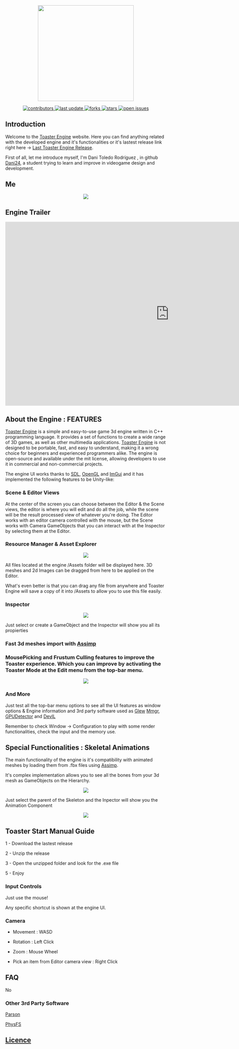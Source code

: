 <div id="header" align="center">
  <img src="https://user-images.githubusercontent.com/79161140/192161224-a374e6b4-c0f1-47d2-9202-6a044b5bb32f.png" width="300"/>
  
  <p>
  <a href="https://github.com/Dani-24/Toaster_Engine/graphs/contributors">
    <img src="https://img.shields.io/github/contributors/Dani-24/Toaster_Engine" alt="contributors" />
  </a>
  <a href="">
    <img src="https://img.shields.io/github/last-commit/Dani-24/Toaster_Engine" alt="last update" />
  </a>
  <a href="https://github.com/Dani-24/Toaster_Engine/network/members">
    <img src="https://img.shields.io/github/forks/Dani-24/Toaster_Engine" alt="forks" />
  </a>
  <a href="https://github.com/Dani-24/Toaster_Engine/stargazers">
    <img src="https://img.shields.io/github/stars/Dani-24/Toaster_Engine" alt="stars" />
  </a>
  <a href="https://github.com/Dani-24/Toaster_Engine/issues/">
    <img src="https://img.shields.io/github/issues/Dani-24/Toaster_Engine" alt="open issues" />
  </a>
</p>
</div>

## Introduction

Welcome to the [Toaster Engine](https://github.com/Dani-24/Toaster_Engine) website. Here you can find anything related with the developed engine and it's functionalities or it's lastest release link right here -> [Last Toaster Engine Release](https://github.com/Dani-24/Toaster_Engine/releases).

First of all, let me introduce myself, I'm Dani Toledo Rodríguez , in github [Dani24](https://github.com/Dani-24), a student trying to learn and improve in videogame design and development. 

## Me

<p align="center">
  
  <img align="center" src="https://user-images.githubusercontent.com/79161140/212534887-5309dbd6-a156-41b7-b3e2-58e245ffbfef.png">
  
</p>

## Engine Trailer
  
<p align="center">
  
  <iframe width="1024" height="576" src="https://user-images.githubusercontent.com/79161140/212535779-41066c7b-0286-4887-84a1-59ec6e022382.mp4" title="Video player" frameborder="0" allow="accelerometer; autoplay; clipboard-write; encrypted-media; gyroscope; picture-in-picture" allowfullscreen></iframe>
  
</p>

## About the Engine : FEATURES

[Toaster Engine](https://github.com/Dani-24/Toaster_Engine) is a simple and easy-to-use game 3d engine written in C++ programming language. It provides a set of functions to create a wide range of 3D games, as well as other multimedia applications. [Toaster Engine](https://github.com/Dani-24/Toaster_Engine) is not designed to be portable, fast, and easy to understand, making it a wrong choice for beginners and experienced programmers alike. The engine is open-source and available under the mit license, allowing developers to use it in commercial and non-commercial projects.

The engine UI works thanks to [SDL](https://www.libsdl.org), [OpenGL](https://www.opengl.org) and [ImGui](https://github.com/ocornut/imgui) and it has implemented the following features to be Unity-like:

### Scene & Editor Views

At the center of the screen you can choose between the Editor & the Scene views, the editor is where you will edit and do all the job, while the scene will be the result processed view of whatever you're doing. The Editor works with an editor camera controlled with the mouse, but the Scene works with Camera GameObjects that you can interact with at the Inspector by selecting them at the Editor.

### Resource Manager & Asset Explorer

<p align="center">

  <img align="center" src="https://user-images.githubusercontent.com/79161140/212535054-baef8c1d-a1d0-4766-854b-49c7c717eb14.png">

</p>

All files located at the engine /Assets folder will be displayed here. 3D meshes and 2d Images can be dragged from here to be applied on the Editor.

What's even better is that you can drag any file from anywhere and Toaster Engine will save a copy of it into /Assets to allow you to use this file easily.

### Inspector

<p align="center">

  <img align="center" src="https://user-images.githubusercontent.com/79161140/212535201-756d7fda-3969-40a2-b4a4-2889a223853e.png">

</p>

Just select or create a GameObject and the Inspector will show you all its propierties

### Fast 3d meshes import with [Assimp](https://github.com/assimp/assimp)

### MousePicking and Frustum Culling features to improve the Toaster experience. Which you can improve by activating the Toaster Mode at the Edit menu from the top-bar menu. 

<p align="center">

  <img align="center" src="https://user-images.githubusercontent.com/79161140/212535534-80ccccd8-e533-419a-9f7a-b4ec04c9c091.png">

</p>

### And More

Just test all the top-bar menu options to see all the UI features as window options & Engine information and 3rd party software used as [Glew](https://glew.sourceforge.net) [Mmgr](https://github.com/RIscRIpt/mmgr), [GPUDetector](https://www.intel.es/content/www/es/es/homepage.html) and [DevIL](https://openil.sourceforge.net)

Remember to check Window -> Configuration to play with some render functionalities, check the input and the memory use.

## Special Functionalities : Skeletal Animations

The main functionality of the engine is it's compatibility with animated meshes by loading them from .fbx files using [Assimp](https://github.com/assimp/assimp).

It's complex implementation allows you to see all the bones from your 3d mesh as GameObjects on the Hierarchy.

<p align="center">

  <img align="center" src="https://user-images.githubusercontent.com/79161140/212535270-437bc521-d65a-4625-a572-620a92d246ab.png">

</p>

Just select the parent of the Skeleton and the Inpector will show you the Animation Component

<p align="center">

  <img align="center" src="https://user-images.githubusercontent.com/79161140/212535341-6dc308ae-2ad0-416f-b130-4aba9a2690af.png">

</p>

## Toaster Start Manual Guide

1 - Download the lastest release

2 - Unzip the release

3 - Open the unzipped folder and look for the .exe file

5 - Enjoy

### Input Controls

Just use the mouse!

Any specific shortcut is shown at the engine UI.

### Camera

* Movement : WASD

* Rotation : Left Click

* Zoom : Mouse Wheel

* Pick an item from Editor camera view : Right Click

## FAQ

No

### Other 3rd Party Software

[Parson](https://github.com/kgabis/parson)

[PhysFS](https://icculus.org/physfs/)

## [Licence](https://github.com/Dani-24/Toaster_Engine/blob/main/LICENSE)
